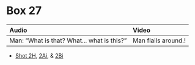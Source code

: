 # Box 27

| Audio | Video |
|:---|:---|
| Man: “What is that? What... what is this?” | Man flails around.! |

* [Shot 2H](2H.md), [2Ai](2Ai.md), & [2Bi](2Bi.md)